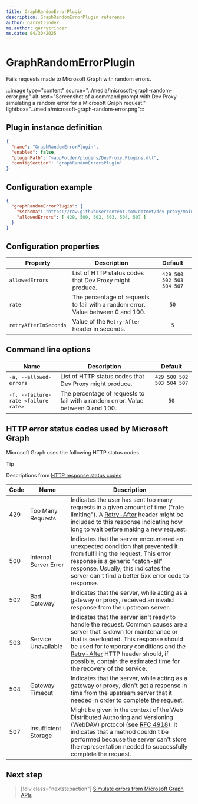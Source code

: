 ```yaml
---
title: GraphRandomErrorPlugin
description: GraphRandomErrorPlugin reference
author: garrytrinder
ms.author: garrytrinder
ms.date: 04/30/2025
---
```


# GraphRandomErrorPlugin

Fails requests made to Microsoft Graph with random errors.

:::image type="content" source="../media/microsoft-graph-random-error.png" alt-text="Screenshot of a command prompt with Dev Proxy simulating a random error for a Microsoft Graph request." lightbox="../media/microsoft-graph-random-error.png":::

## Plugin instance definition

```json
{
  "name": "GraphRandomErrorPlugin",
  "enabled": false,
  "pluginPath": "~appFolder/plugins/DevProxy.Plugins.dll",
  "configSection": "graphRandomErrorsPlugin"
}
```

## Configuration example

```json
{
  "graphRandomErrorPlugin": {
    "$schema": "https://raw.githubusercontent.com/dotnet/dev-proxy/main/schemas/v0.29.2/graphrandomerrorplugin.schema.json",
    "allowedErrors": [ 429, 500, 502, 503, 504, 507 ]
  }
}
```

## Configuration properties

| Property | Description | Default |
|----------|-------------|:-------:|
| `allowedErrors` | List of HTTP status codes that Dev Proxy might produce. | `429 500 502 503 504 507` |
| `rate` | The percentage of requests to fail with a random error. Value between 0 and 100. | `50` |
| `retryAfterInSeconds` | Value of the `Retry-After` header in seconds. | `5` |

## Command line options

| Name | Description | Default |
|----------|-------------|:-------:|
| `-a, --allowed-errors` | List of HTTP status codes that Dev Proxy might produce. | `429 500 502 503 504 507` |
| `-f, --failure-rate <failure rate>` | The percentage of requests to fail with a random error. Value between 0 and 100. | `50` |

## HTTP error status codes used by Microsoft Graph

Microsoft Graph uses the following HTTP status codes.

> [!TIP]
> Descriptions from [HTTP response status codes](https://developer.mozilla.org/en-US/docs/Web/HTTP/Status)

Code | Name | Description |
--|--|--|
429 | Too Many Requests | Indicates the user has sent too many requests in a given amount of time ("rate limiting"). A [Retry-After](https://developer.mozilla.org/en-US/docs/Web/HTTP/Headers/Retry-After) header might be included to this response indicating how long to wait before making a new request. |
500 | Internal Server Error | Indicates that the server encountered an unexpected condition that prevented it from fulfilling the request. This error response is a generic "catch-all" response. Usually, this indicates the server can't find a better 5xx error code to response. |
502 | Bad Gateway | Indicates that the server, while acting as a gateway or proxy, received an invalid response from the upstream server. |
503 | Service Unavailable | Indicates that the server isn't ready to handle the request. Common causes are a server that is down for maintenance or that is overloaded. This response should be used for temporary conditions and the [Retry-After](https://developer.mozilla.org/en-US/docs/Web/HTTP/Headers/Retry-After) HTTP header should, if possible, contain the estimated time for the recovery of the service.
504 | Gateway Timeout | Indicates that the server, while acting as a gateway or proxy, didn't get a response in time from the upstream server that it needed in order to complete the request. |
507 | Insufficient Storage | Might be given in the context of the Web Distributed Authoring and Versioning (WebDAV) protocol (see [RFC 4918](https://datatracker.ietf.org/doc/html/rfc4918)). It indicates that a method couldn't be performed because the server can't store the representation needed to successfully complete the request.

## Next step

> [!div class="nextstepaction"]
> [Simulate errors from Microsoft Graph APIs](../how-to/simulate-errors-microsoft-graph-apis.md)
